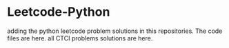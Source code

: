# Leetcode-Python
adding the python leetcode problem solutions in this repositories. 
The code files are here.
all CTCI problems solutions are here.






















































































































































































































































































































































































































































































































































































































































































































































































































































































































































































































































































































































































































































































